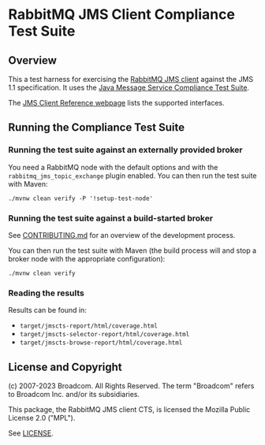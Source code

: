 # RabbitMQ JMS Client Compliance Test Suite 

## Overview

This a test harness for exercising the [RabbitMQ JMS client](https://github.com/rabbitmq/rabbitmq-jms-client) against the JMS 1.1 specification.
It uses the [Java Message Service Compliance Test Suite](http://jmscts.sourceforge.net/).

The [JMS Client Reference webpage](https://www.rabbitmq.com/jms-client-compliance.html)
lists the supported interfaces.

## Running the Compliance Test Suite

### Running the test suite against an externally provided broker

You need a RabbitMQ node with the default options and
with the `rabbitmq_jms_topic_exchange` plugin enabled.
You can then run the test suite with Maven:

    ./mvnw clean verify -P '!setup-test-node'
    
### Running the test suite against a build-started broker

See [CONTRIBUTING.md](./CONTRIBUTING.md) for an overview of the development process.

You can then run the test suite with Maven (the build process will and stop a broker
node with the appropriate configuration):

    ./mvnw clean verify
    
### Reading the results

Results can be found in:

 * `target/jmscts-report/html/coverage.html`
 * `target/jmscts-selector-report/html/coverage.html`
 * `target/jmscts-browse-report/html/coverage.html`

## License and Copyright

(c) 2007-2023 Broadcom. All Rights Reserved.
The term "Broadcom" refers to Broadcom Inc. and/or its subsidiaries.

This package, the RabbitMQ JMS client CTS, is licensed the Mozilla Public License
2.0 ("MPL").

See [LICENSE](./LICENSE).
